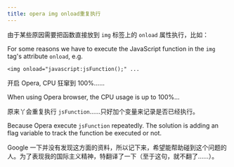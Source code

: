```yaml
---
title: opera img onload重复执行
---
```

由于某些原因需要把函数直接放到 `img` 标签上的 `onload` 属性执行，比如：

For some reasons we have to execute the JavaScript function in the `img` tag's attribute `onload`, e.g.

    <img onload="javascript:jsFunction();" ...

开启 Opera, CPU 狂窜到 100%……

When using Opera browser, the CPU usage is up to 100%...

原来丫会重复执行 `jsFunction`……只好加个变量来记录是否已经执行。

Because Opera execute `jsFunction` repeatedly. The solution is adding an flag variable to track the function be executed or not.

Google 一下并没有发现这方面的资料，所以记下来，希望能帮助碰到这个问题的人。为了表现我的国际主义精神，特翻译了一下（至于这句，就不翻了……）。

